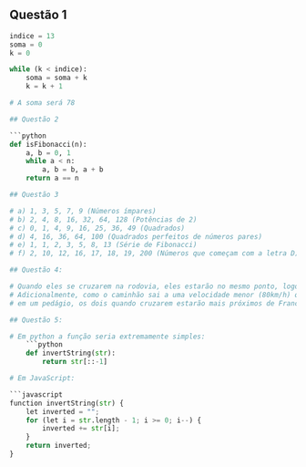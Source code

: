 ## Questão 1

```python
indice = 13
soma = 0
k = 0

while (k < indice):
    soma = soma + k
    k = k + 1

# A soma será 78

## Questão 2

```python
def isFibonacci(n):
    a, b = 0, 1
    while a < n:
        a, b = b, a + b
    return a == n

## Questão 3

# a) 1, 3, 5, 7, 9 (Números ímpares)
# b) 2, 4, 8, 16, 32, 64, 128 (Potências de 2)
# c) 0, 1, 4, 9, 16, 25, 36, 49 (Quadrados)
# d) 4, 16, 36, 64, 100 (Quadrados perfeitos de números pares)
# e) 1, 1, 2, 3, 5, 8, 13 (Série de Fibonacci)
# f) 2, 10, 12, 16, 17, 18, 19, 200 (Números que começam com a letra D)

## Questão 4:

# Quando eles se cruzarem na rodovia, eles estarão no mesmo ponto, logo os dois estarão a mesma distância de Ribeirão Preto.
# Adicionalmente, como o caminhão sai a uma velocidade menor (80km/h) que a do carro (110km/h), e ele deve parar quando passa
# em um pedágio, os dois quando cruzarem estarão mais próximos de Franca, cidade onde o caminhão partiu, do que de Ribeirão.

## Questão 5:

# Em python a função seria extremamente simples:
    ```python
    def invertString(str):
        return str[::-1]

# Em JavaScript:

```javascript
function invertString(str) {
    let inverted = "";
    for (let i = str.length - 1; i >= 0; i--) {
        inverted += str[i];
    }
    return inverted;
}
